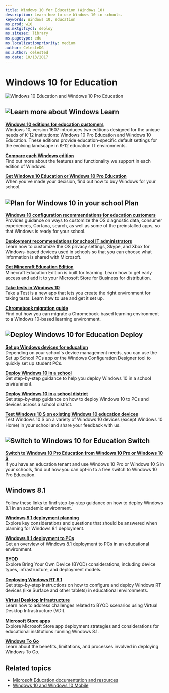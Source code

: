 ```yaml
---
title: Windows 10 for Education (Windows 10)
description: Learn how to use Windows 10 in schools.
keywords: Windows 10, education
ms.prod: w10
ms.mktglfcycl: deploy
ms.sitesec: library
ms.pagetype: edu
ms.localizationpriority: medium
author: CelesteDG
ms.author: celested
ms.date: 10/13/2017
---
```


# Windows 10 for Education

![Windows 10 Education and Windows 10 Pro Education](images/windows-10-for-education-banner.png)

## ![Learn more about Windows](images/education.png) Learn

<p><b><a href="windows-editions-for-education-customers.md" data-raw-source="[Windows 10 editions for education customers](windows-editions-for-education-customers.md)">Windows 10 editions for education customers</a></b><br />Windows 10, version 1607 introduces two editions designed for the unique needs of K-12 institutions: Windows 10 Pro Education and Windows 10 Education. These editions provide education-specific default settings for the evolving landscape in K-12 education IT environments.</p>
<p><b><a href="https://www.microsoft.com/WindowsForBusiness/Compare" data-raw-source="[Compare each Windows edition](https://www.microsoft.com/WindowsForBusiness/Compare)">Compare each Windows edition</a></b><br />Find out more about the features and functionality we support in each edition of Windows.</p>
<p><b><a href="https://www.microsoft.com/education/buy-license/overview-of-how-to-buy/default.aspx?tabshow=schools" data-raw-source="[Get Windows 10 Education or Windows 10 Pro Education](https://www.microsoft.com/education/buy-license/overview-of-how-to-buy/default.aspx?tabshow=schools)">Get Windows 10 Education or Windows 10 Pro Education</a></b><br />When you&#39;ve made your decision, find out how to buy Windows for your school.</p>

## ![Plan for Windows 10 in your school](images/clipboard.png) Plan

<p><b><a href="configure-windows-for-education.md" data-raw-source="[Windows 10 configuration recommendations for education customers](configure-windows-for-education.md)">Windows 10 configuration recommendations for education customers</a></b><br />Provides guidance on ways to customize the OS diagnostic data, consumer experiences, Cortana, search, as well as some of the preinstalled apps, so that Windows is ready for your school.</p>
<p><b><a href="edu-deployment-recommendations.md" data-raw-source="[Deployment recommendations for school IT administrators](edu-deployment-recommendations.md)">Deployment recommendations for school IT administrators</a></b><br />Learn how to customize the OS privacy settings, Skype, and Xbox for Windows-based devices used in schools so that you can choose what information is shared with Microsoft.</p>
<b><a href="get-minecraft-for-education.md" data-raw-source="[Get Minecraft Education Edition](get-minecraft-for-education.md)">Get Minecraft Education Edition</a></b><br />Minecraft Education Edition is built for learning. Learn how to get early access and add it to your Microsoft Store for Business for distribution.</p></div>
<div class="side-by-side-content-right"><p><b><a href="take-tests-in-windows-10.md" data-raw-source="[Take tests in Windows 10](take-tests-in-windows-10.md)">Take tests in Windows 10</a></b><br />Take a Test is a new app that lets you create the right environment for taking tests. Learn how to use and get it set up.</p>
<p><b><a href="chromebook-migration-guide.md" data-raw-source="[Chromebook migration guide](chromebook-migration-guide.md)">Chromebook migration guide</a></b><br />Find out how you can migrate a Chromebook-based learning environment to a Windows 10-based learning environment.</p>

## ![Deploy Windows 10 for Education](images/PCicon.png) Deploy

<p><b><a href="set-up-windows-10.md" data-raw-source="[Set up Windows devices for education](set-up-windows-10.md)">Set up Windows devices for education</a></b><br />Depending on your school&#39;s device management needs, you can use the Set up School PCs app or the Windows Configuration Designer tool to quickly set up student PCs.</p>
<p><b><a href="deploy-windows-10-in-a-school.md" data-raw-source="[Deploy Windows 10 in a school](deploy-windows-10-in-a-school.md)">Deploy Windows 10 in a school</a></b><br />Get step-by-step guidance to help you deploy Windows 10 in a school environment.</p>
<p><b><a href="deploy-windows-10-in-a-school-district.md" data-raw-source="[Deploy Windows 10 in a school district](deploy-windows-10-in-a-school-district.md)">Deploy Windows 10 in a school district</a></b><br />Get step-by-step guidance on how to deploy Windows 10 to PCs and devices across a school district.</p>
<p><b><a href="test-windows10s-for-edu.md" data-raw-source="[Test Windows 10 S on existing Windows 10 education devices](test-windows10s-for-edu.md)">Test Windows 10 S on existing Windows 10 education devices</a></b><br />Test Windows 10 S on a variety of Windows 10 devices (except Windows 10 Home) in your school and share your feedback with us.</p>

## ![Switch to Windows 10 for Education](images/windows.png) Switch

<p><b><a href="change-to-pro-education.md" data-raw-source="[Switch to Windows 10 Pro Education from Windows 10 Pro or Windows 10 S](change-to-pro-education.md)">Switch to Windows 10 Pro Education from Windows 10 Pro or Windows 10 S</a></b><br />If you have an education tenant and use Windows 10 Pro or Windows 10 S in your schools, find out how you can opt-in to a free switch to Windows 10 Pro Education.</p>


## Windows 8.1

Follow these links to find step-by-step guidance on how to deploy Windows 8.1 in an academic environment.

<p><b><a href="https://technet.microsoft.com/library/dn645509.aspx" target="_blank">Windows 8.1 deployment planning</a></b><br />Explore key considerations and questions that should be answered when planning for Windows 8.1 deployment.</p>
<p><b><a href="https://technet.microsoft.com/library/dn645528.aspx" target="_blank">Windows 8.1 deployment to PCs</a></b><br />Get an overview of Windows 8.1 deployment to PCs in an educational environment.</p>
<p><b><a href="https://technet.microsoft.com/library/dn645510.aspx" target="_blank">BYOD</a></b><br />Explore Bring Your Own Device (BYOD) considerations, including device types, infrastructure, and deployment models.</p>
<p><b><a href="https://technet.microsoft.com/library/dn645488.aspx" target="_blank">Deploying Windows RT 8.1</a></b><br />Get step-by-step instructions on how to configure and deploy Windows RT devices (like Surface and other tablets) in educational environments.</p>
<p><b><a href="https://technet.microsoft.com/library/dn645483.aspx" target="_blank">Virtual Desktop Infrastructure</a></b><br />Learn how to address challenges related to BYOD scenarios using Virtual Desktop Infrastructure (VDI).</p>
<p><b><a href="https://technet.microsoft.com/library/dn645532.aspx" target="_blank">Microsoft Store apps</a></b><br />Explore Microsoft Store app deployment strategies and considerations for educational institutions running Windows 8.1.</p>
<p><b><a href="https://technet.microsoft.com/library/dn645486.aspx" target="_blank">Windows To Go</a></b><br />Learn about the benefits, limitations, and processes involved in deploying Windows To Go.</p>

## Related topics
- [Microsoft Education documentation and resources](https://docs.microsoft.com/education)
- [Windows 10 and Windows 10 Mobile](https://technet.microsoft.com/itpro/windows/index)

<!--
<p><b><a href="https://technet.microsoft.com/windows/mt574244" target="_blank">Try it out: Windows 10 deployment (for education)</a></b><br />Learn how to upgrade devices running the Windows 7 operating system to Windows 10 Anniversary Update, and how to manage devices, apps, and users in Windows 10 Anniversary Update.<br /><br />For the best experience, use this guide in tandem with the <a href="https://vlabs.holsystems.com/vlabs/technet?eng=VLabs&auth=none&src=vlabs&altadd=true&labid=20949&lod=true" target="_blank">TechNet Virtual Lab: IT Pro Try-It-Out</a>.</p>
-->
